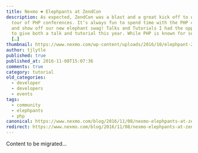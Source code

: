 ```yaml
---
title: Nexmo ❤️ Elephpants at ZendCon
description: As expected, ZendCon was a blast and a great kick off to our fall
  tour of PHP conferences. It’s always fun to spend time with the PHP community,
  and show off our new elephant swag! Talks and Tutorials I had the opportunity
  to give both a talk and tutorial this year. While PHP is known for serving web
  […]
thumbnail: https://www.nexmo.com/wp-content/uploads/2016/10/elephpant-2.jpg
author: tjlytle
published: true
published_at: 2016-11-08T15:07:36
comments: true
category: tutorial
old_categories:
  - developer
  - developers
  - events
tags:
  - community
  - elephpants
  - php
canonical: https://www.nexmo.com/blog/2016/11/08/nexmo-elephpants-at-zendcon
redirect: https://www.nexmo.com/blog/2016/11/08/nexmo-elephpants-at-zendcon
---
```

Content to be migrated...